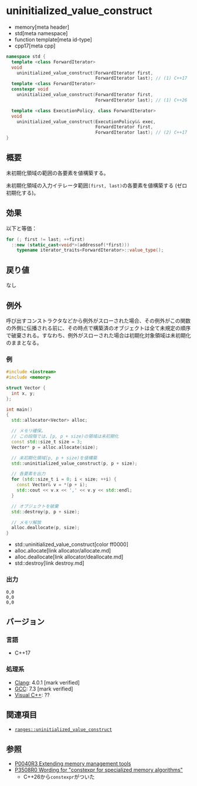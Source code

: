 # uninitialized_value_construct
* memory[meta header]
* std[meta namespace]
* function template[meta id-type]
* cpp17[meta cpp]

```cpp
namespace std {
  template <class ForwardIterator>
  void
    uninitialized_value_construct(ForwardIterator first,
                                  ForwardIterator last); // (1) C++17
  template <class ForwardIterator>
  constexpr void
    uninitialized_value_construct(ForwardIterator first,
                                  ForwardIterator last); // (1) C++26

  template <class ExecutionPolicy, class ForwardIterator>
  void
    uninitialized_value_construct(ExecutionPolicy&& exec,
                                  ForwardIterator first,
                                  ForwardIterator last); // (2) C++17
}
```

## 概要
未初期化領域の範囲の各要素を値構築する。

未初期化領域の入力イテレータ範囲`[first, last)`の各要素を値構築する (ゼロ初期化する)。


## 効果
以下と等価：

```cpp
for (; first != last; ++first)
  ::new (static_cast<void*>(addressof(*first)))
    typename iterator_traits<ForwardIterator>::value_type();
```


## 戻り値
なし

## 例外

呼び出すコンストラクタなどから例外がスローされた場合、その例外がこの関数の外側に伝播される前に、その時点で構築済のオブジェクトは全て未規定の順序で破棄される。すなわち、例外がスローされた場合は初期化対象領域は未初期化のままとなる。

### 例
```cpp example
#include <iostream>
#include <memory>

struct Vector {
  int x, y;
};

int main()
{
  std::allocator<Vector> alloc;

  // メモリ確保。
  // この段階では、[p, p + size)の領域は未初期化
  const std::size_t size = 3;
  Vector* p = alloc.allocate(size);

  // 未初期化領域[p, p + size)を値構築
  std::uninitialized_value_construct(p, p + size);

  // 各要素を出力
  for (std::size_t i = 0; i < size; ++i) {
    const Vector& v = *(p + i);
    std::cout << v.x << ',' << v.y << std::endl;
  }

  // オブジェクトを破棄
  std::destroy(p, p + size);

  // メモリ解放
  alloc.deallocate(p, size);
}
```
* std::uninitialized_value_construct[color ff0000]
* alloc.allocate[link allocator/allocate.md]
* alloc.deallocate[link allocator/deallocate.md]
* std::destroy[link destroy.md]

### 出力
```
0,0
0,0
0,0
```

## バージョン
### 言語
- C++17

### 処理系
- [Clang](/implementation.md#clang): 4.0.1 [mark verified]
- [GCC](/implementation.md#gcc): 7.3 [mark verified]
- [Visual C++](/implementation.md#visual_cpp): ??


## 関連項目
- [`ranges::uninitialized_value_construct`](ranges_uninitialized_value_construct.md)


## 参照
- [P0040R3 Extending memory management tools](http://www.open-std.org/jtc1/sc22/wg21/docs/papers/2016/p0040r3.html)
- [P3508R0 Wording for "constexpr for specialized memory algorithms"](https://open-std.org/jtc1/sc22/wg21/docs/papers/2024/p3508r0.html)
    - C++26から`constexpr`がついた
